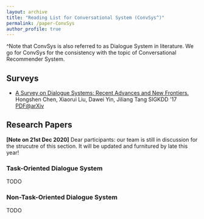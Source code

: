 ```yaml
---
layout: archive
title: "Reading List for Conversational System (ConvSys^)"
permalink: /paper-ConvSys
author_profile: true
---
```


^Note that ConvSys is also referred to as Dialogue System in literature. We go for ConvSys for the consistency with the topic of Conversational Recommender System. 



## Surveys

- <u>A Survey on Dialogue Systems: Recent Advances and New Frontiers.</u> Hongshen Chen, Xiaorui Liu, Dawei Yin, Jiliang Tang SIGKDD '17 [PDF@arXiv](https://arxiv.org/pdf/1711.01731.pdf)



## Research Papers

**[Note on 21st Dec 2020]** Dear participants: our team is still in discussion for the strucutre of this section. It will be updated and furnitured by late this year!

### Task-Oriented Dialogue System

TODO

### Non-Task-Oriented Dialogue System

TODO